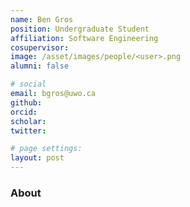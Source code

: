 ```yaml
--- 
name: Ben Gros
position: Undergraduate Student
affiliation: Software Engineering
cosupervisor:
image: /asset/images/people/<user>.png
alumni: false

# social
email: bgros@uwo.ca
github: 
orcid: 
scholar:
twitter: 

# page settings:
layout: post
---
```




### About

